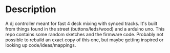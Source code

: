 # Description

A dj controller meant for fast 4 deck mixing with synced tracks. It's built from things found in the street (buttons/leds/wood) and a arduino uno. This repo contains some random sketches and the firmware code. Probably not possible to rebuild an exact copy of this one, but maybe getting inspired or looking up code/ideas/mappings.
